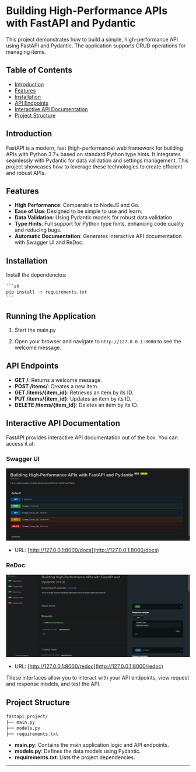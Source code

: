 # Building High-Performance APIs with FastAPI and Pydantic

This project demonstrates how to build a simple, high-performance API using FastAPI and Pydantic. The application supports CRUD operations for managing items.

## Table of Contents

- [Introduction](#introduction)
- [Features](#features)
- [Installation](#installation)
- [API Endpoints](#api-endpoints)
- [Interactive API Documentation](#interactive-api-documentation)
- [Project Structure](#project-structure)


## Introduction

FastAPI is a modern, fast (high-performance) web framework for building APIs with Python 3.7+ based on standard Python type hints. It integrates seamlessly with Pydantic for data validation and settings management. This project showcases how to leverage these technologies to create efficient and robust APIs.

## Features

- **High Performance**: Comparable to NodeJS and Go.
- **Ease of Use**: Designed to be simple to use and learn.
- **Data Validation**: Using Pydantic models for robust data validation.
- **Type Hints**: Full support for Python type hints, enhancing code quality and reducing bugs.
- **Automatic Documentation**: Generates interactive API documentation with Swagger UI and ReDoc.

## Installation

Install the dependencies:

    ```sh
    pip install -r requirements.txt
    ```

## Running the Application

1. Start the main.py



2. Open your browser and navigate to `http://127.0.0.1:8000` to see the welcome message.

## API Endpoints

- **GET /**: Returns a welcome message.
- **POST /items/**: Creates a new item.
- **GET /items/{item_id}**: Retrieves an item by its ID.
- **PUT /items/{item_id}**: Updates an item by its ID.
- **DELETE /items/{item_id}**: Deletes an item by its ID.

## Interactive API Documentation

FastAPI provides interactive API documentation out of the box. You can access it at:

### Swagger UI
![Swagger UI](Screenshot.png)

- URL: [http://127.0.0.1:8000/docs](http://127.0.0.1:8000/docs)

### ReDoc
![ReDoc](Screenshot2.png)

- URL: [http://127.0.0.1:8000/redoc](http://127.0.0.1:8000/redoc)

These interfaces allow you to interact with your API endpoints, view request and response models, and test the API.

## Project Structure

```
fastapi_project/
├── main.py
├── models.py
├── requirements.txt
```

- **main.py**: Contains the main application logic and API endpoints.
- **models.py**: Defines the data models using Pydantic.
- **requirements.txt**: Lists the project dependencies.


----------------
